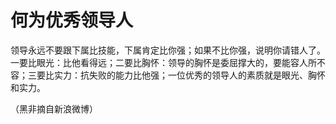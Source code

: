 # 何为优秀领导人

领导永远不要跟下属比技能，下属肯定比你强；如果不比你强，说明你请错人了。一要比眼光：比他看得远；二要比胸怀：领导的胸怀是委屈撑大的，要能容人所不容；三要比实力：抗失败的能力比他强；一位优秀的领导人的素质就是眼光、胸怀和实力。 

（黑非摘自新浪微博）